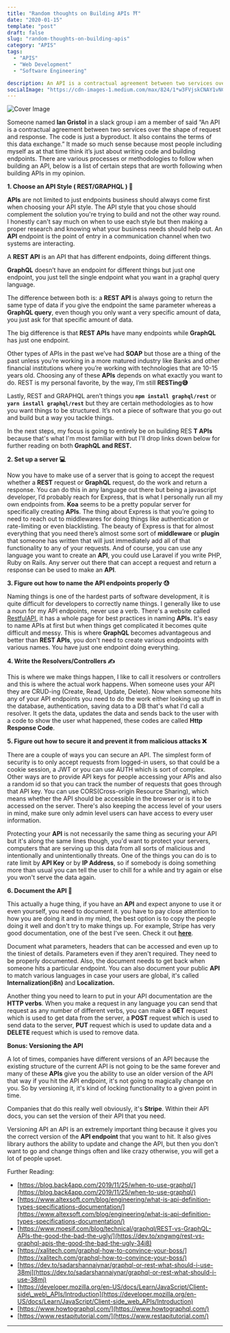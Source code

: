 ```yaml
---
title: "Random thoughts on Building APIs ⛩"
date: "2020-01-15"
template: "post"
draft: false
slug: "random-thoughts-on-building-apis"
category: "APIS"
tags:
  - "APIS"
  - "Web Development"
  - "Software Engineering"

description: An API is a contractual agreement between two services over the shape of request and response. The code is just a byproduct. It also contains the terms of this data exchange.
socialImage: "https://cdn-images-1.medium.com/max/824/1*w3FVjskCNAY1vNCMu936Sw.gif"
---
```


![Cover Image](https://cdn-images-1.medium.com/max/824/1*w3FVjskCNAY1vNCMu936Sw.gif)

Someone named **Ian Gristol** in a slack group i am a member of said “An API is a contractual agreement between two services over the shape of request and response. The code is just a byproduct. It also contains the terms of this data exchange.” It made so much sense because most people including myself as at that time think it’s just about writing code and building endpoints.
There are various processes or methodologies to follow when building an API, below is a list of certain steps that are worth following when building APIs in my opinion.

**1. Choose an API Style ( REST/GRAPHQL ) 🤔**

**APIs** are not limited to just endpoints business should always come first when choosing your API style. The API style that you chose should complement the solution you're trying to build and not the other way round.
I honestly can't say much on when to use each style but then making a proper research and knowing what your business needs should help out.
An **API** endpoint is the point of entry in a communication channel when two systems are interacting.

A **REST API** is an API that has different endpoints, doing different things.

**GraphQL** doesn’t have an endpoint for different things but just one endpoint, you just tell the single endpoint what you want in a graphql query language.

The difference between both is: a **REST API** is always going to return the same type of data if you give the endpoint the same parameter whereas a **GraphQL query**, even though you only want a very specific amount of data, you just ask for that specific amount of data.
 
The big difference is that **REST APIs** have many endpoints while **GraphQL** has just one endpoint.

Other types of APIs in the past we’ve had **SOAP** but those are a thing of the past unless you’re working in a more matured industry like Banks and other financial institutions where you’re working with technologies that are 10-15 years old. Choosing any of these **APIs** depends on what exactly you want to do. REST is my personal favorite, by the way, I’m still **RESTing😅**

Lastly, REST and GRAPHQL aren’t things you **`npm install graphql/rest`** or **`yarn install graphql/rest`** but they are certain methodologies as to how you want things to be structured. It’s not a piece of software that you go out and build but a way you tackle things.

In the next steps, my focus is going to entirely be on building RES **T APIs** because that's what I'm most familiar with but I'll drop links down below for further reading on both **GraphQL and REST.**

**2. Set up a server 💻**

Now you have to make use of a server that is going to accept the request whether a **REST** request or **GraphQL** request, do the work and return a response. You can do this in any language out there but being a javascript developer, I’d probably reach for Express, that is what I personally run all my own endpoints from. **Koa** seems to be a pretty popular server for specifically creating **APIs**.
The thing about Express is that you’re going to need to reach out to middlewares for doing things like authentication or rate-limiting or even blacklisting.
The beauty of Express is that for almost everything that you need there’s almost some sort of **middleware** or **plugin** that someone has written that will just immediately add all of that functionality to any of your requests. And of course, you can use any language you want to create an **API**, you could use Laravel if you write PHP, Ruby on Rails. Any server out there that can accept a request and return a response can be used to make an **API**.

**3. Figure out how to name the API endpoints properly 😓**

Naming things is one of the hardest parts of software development, it is quite difficult for developers to correctly name things. I generally like to use a noun for my API endpoints, never use a verb. There's a website called [RestfulAPI](https://restfulapi.net/resource-naming/), it has a whole page for best practices in naming **APIs.** It's easy to name APIs at first but when things get complicated it becomes quite difficult and messy. This is where **GraphQL** becomes advantageous and better than **REST APIs**, you don't need to create various endpoints with various names. You have just one endpoint doing everything.

**4. Write the Resolvers/Controllers ✍️**

This is where we make things happen, I like to call it resolvers or controllers and this is where the actual work happens.
When someone uses your API they are CRUD-ing (Create, Read, Update, Delete). Now when someone hits any of your API endpoints you need to do the work either looking up stuff in the database, authentication, saving data to a DB that's what I'd call a resolver. It gets the data, updates the data and sends back to the user with a code to show the user what happened, these codes are called **Http**  **Response Code**.
 

**5. Figure out how to secure it and prevent it from malicious attacks ❌**

There are a couple of ways you can secure an API. The simplest form of security is to only accept requests from logged-in users, so that could be a cookie session, a JWT or you can use AUTH which is sort of complex. Other ways are to provide API keys for people accessing your APIs and also a random id so that you can track the number of requests that goes through that API key. You can use CORS(Cross-origin Resource Sharing), which means whether the API should be accessible in the browser or is it to be accessed on the server. There's also keeping the access level of your users in mind, make sure only admin level users can have access to every user information.

Protecting your **API** is not necessarily the same thing as securing your API but it's along the same lines though, you'd want to protect your servers, computers that are serving up this data from all sorts of malicious and intentionally and unintentionally threats. One of the things you can do is to rate limit by **API Key** or by **IP Address**, so if somebody is doing something more than usual you can tell the user to chill for a while and try again or else you won't serve the data again.

**6. Document the API 📝**

This actually a huge thing, if you have an **API** and expect anyone to use it or even yourself, you need to document it. you have to pay close attention to how you are doing it and in my mind, the best option is to copy the people doing it well and don't try to make things up. For example, Stripe has very good documentation, one of the best I've seen. Check it out [**here**](https://stripe.com/docs/api).

Document what parameters, headers that can be accessed and even up to the tiniest of details. Parameters even if they aren't required. They need to be properly documented. Also, the document needs to get back when someone hits a particular endpoint. You can also document your public **API** to match various languages in case your users are global, it's called **Internalization(i8n)** and **Localization.**

Another thing you need to learn to put in your API documentation are the **HTTP verbs**. When you make a request in any language you can send that request as any number of different verbs, you can make a **GET** request which is used to get data from the server, a **POST** request which is used to send data to the server, **PUT** request which is used to update data and a **DELETE** request which is used to remove data.

**Bonus: Versioning the API**

A lot of times, companies have different versions of an API because the existing structure of the current API is not going to be the same forever and many of these **APIs** give you the ability to use an older version of the API that way if you hit the API endpoint, it's not going to magically change on you. So by versioning it, it's kind of locking functionality to a given point in time.

Companies that do this really well obviously, it's **Stripe**.
Within their API docs, you can set the version of their API that you need.

Versioning API an API is an extremely important thing because it gives you the correct version of the **API endpoint** that you want to hit. It also gives library authors the ability to update and change the API, but then you don't want to go and change things often and like crazy otherwise, you will get a lot of people upset.

Further Reading:

- [https://blog.back4app.com/2019/11/25/when-to-use-graphql/](https://blog.back4app.com/2019/11/25/when-to-use-graphql/)
- [https://www.altexsoft.com/blog/engineering/what-is-api-definition-types-specifications-documentation/](https://www.altexsoft.com/blog/engineering/what-is-api-definition-types-specifications-documentation/)
- [https://www.moesif.com/blog/technical/graphql/REST-vs-GraphQL-APIs-the-good-the-bad-the-ugly/](https://dev.to/xngwng/rest-vs-graphql-apis-the-good-the-bad-the-ugly-34i8)
- [https://xalitech.com/graphql-how-to-convince-your-boss/](https://xalitech.com/graphql-how-to-convince-your-boss/)
- [https://dev.to/sadarshannaiynar/graphql-or-rest-what-should-i-use-38mj](https://dev.to/sadarshannaiynar/graphql-or-rest-what-should-i-use-38mj)
- [https://developer.mozilla.org/en-US/docs/Learn/JavaScript/Client-side\_web\_APIs/Introduction](https://developer.mozilla.org/en-US/docs/Learn/JavaScript/Client-side_web_APIs/Introduction)
- [https://www.howtographql.com/](https://www.howtographql.com/)
- [https://www.restapitutorial.com/](https://www.restapitutorial.com/)

---
